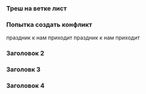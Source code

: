 ### Треш на ветке лист

### Попытка создать конфликт
праздник к нам приходит 
праздник к нам приходит

### Заголовок 2

### Заголовк 3

### Заголовок 4

